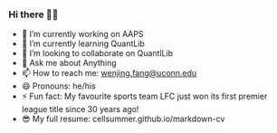 ### Hi there 👋🤳

- 🔭 I’m currently working on AAPS
- 🌱 I’m currently learning QuantLib
- 👯 I’m looking to collaborate on QuantlLib
- 💬 Ask me about Anything
- 📫 How to reach me: wenjing.fang@uconn.edu
- 😄 Pronouns: he/his
- ⚡ Fun fact: My favourite sports team LFC just won its first premier league title since 30 years ago!
- 😎 My full resume: cellsummer.github.io/markdown-cv <a href="cellsummer.github.io/markdown-cv">
